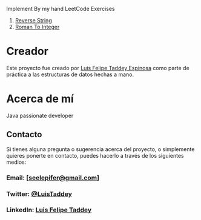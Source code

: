   Implement By my hand LeetCode Exercises
1. [Reverse String](https://github.com/SeelePifer/leetcode-exersices/blob/master/src/main/java/org/example/ReverseStringSolution.java)
2. [Roman To Integer](https://github.com/SeelePifer/leetcode-exersices/blob/master/src/main/java/org/example/RomanToIntegerSolution.java)

# Creador
Este proyecto fue creado por [Luis Felipe Taddey Espinosa](https://github.com/SeelePifer) como parte de práctica a las estructuras de datos hechas a mano.

# Acerca de mí
Java passionate developer

## Contacto
Si tienes alguna pregunta o sugerencia acerca del proyecto, o simplemente quieres ponerte en contacto, puedes hacerlo a través de los siguientes medios:

### Email: [seelepifer@gmail.com]
### Twitter: [@LuisTaddey](https://twitter.com/LuisTaddey)
### LinkedIn: [Luis Felipe Taddey](https://www.linkedin.com/in/luis-felipe-taddey-espinosa-4336691a1/)